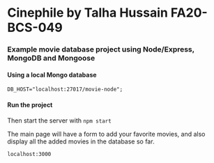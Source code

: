 # Cinephile by Talha Hussain FA20-BCS-049

### Example movie database project using Node/Express, MongoDB and Mongoose

#### Using a local Mongo database

```
DB_HOST="localhost:27017/movie-node";
```

#### Run the project
Then start the server with `npm start`

The main page will have a form to add your favorite movies, and also display all the added movies in the database so far.

```
localhost:3000
```
```
